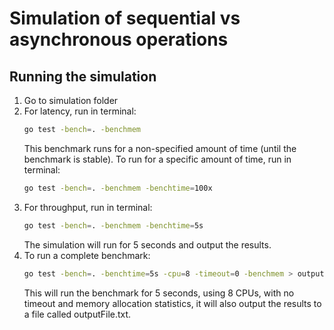 # Simulation of sequential vs asynchronous operations

## Running the simulation
1. Go to simulation folder
2. For latency, run in terminal:
    ```bash
    go test -bench=. -benchmem
    ```
   This benchmark runs for a non-specified amount of time (until the benchmark is stable). To run for a specific amount of time, run in terminal:
    ```bash
    go test -bench=. -benchmem -benchtime=100x
    ```
3. For throughput, run in terminal:
    ```bash
    go test -bench=. -benchmem -benchtime=5s
    ```
   The simulation will run for 5 seconds and output the results.
4. To run a complete benchmark:
    ```bash
    go test -bench=. -benchtime=5s -cpu=8 -timeout=0 -benchmem > outputFile.txt
    ```
   This will run the benchmark for 5 seconds, using 8 CPUs, with no timeout and memory allocation statistics, it will also output the results to a file called outputFile.txt.